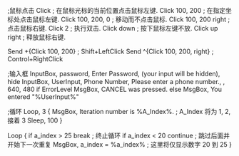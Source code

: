 ;鼠标点击
Click  ; 在鼠标光标的当前位置点击鼠标左键.
Click 100, 200  ; 在指定坐标处点击鼠标左键.
Click 100, 200, 0  ; 移动而不点击鼠标.
Click 100, 200 right  ; 点击鼠标右键.
Click 2  ; 执行双击.
Click down  ; 按下鼠标左键不放.
Click up right  ; 释放鼠标右键.
 
Send +{Click 100, 200}  ; Shift+LeftClick
Send ^{Click 100, 200, right}  ; Control+RightClick
 
 
;输入框
InputBox, password, Enter Password, (your input will be hidden), hide
InputBox, UserInput, Phone Number, Please enter a phone number., , 640, 480
if ErrorLevel
    MsgBox, CANCEL was pressed.
else
    MsgBox, You entered "%UserInput%"
 
;循环
Loop, 3
{
    MsgBox, Iteration number is %A_Index%.  ; A_Index 将为 1, 2, 接着 3
    Sleep, 100
}
 
Loop
{
    if a_index > 25
        break  ; 终止循环
    if a_index < 20
        continue ; 跳过后面并开始下一次重复
    MsgBox, a_index = %a_index% ; 这里将仅显示数字 20 到 25
}
